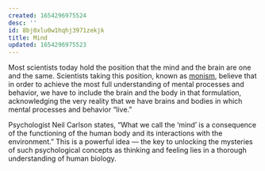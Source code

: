 ```yaml
---
created: 1654296975524
desc: ''
id: 8bj0xlu0w1hqhj3971zekjk
title: Mind
updated: 1654296975523
---
```

   
Most scientists today hold the position that the mind and the brain are one and the same. Scientists taking this position, known as [monism](/not_created.md), believe that in order to achieve the most full understanding of mental processes and behavior, we have to include the brain and the body in that formulation, acknowledging the very reality that we have brains and bodies in which mental processes and behavior “live.”   
   
Psychologist Neil Carlson states, “What we call the ‘mind’ is a consequence of the functioning of the human body and its interactions with the environment.” This is a powerful idea — the key to unlocking the mysteries of such psychological concepts as thinking and feeling lies in a thorough understanding of human biology.
